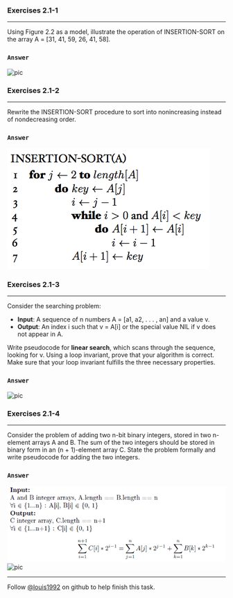 ### Exercises 2.1-1
***
Using Figure 2.2 as a model, illustrate the operation of INSERTION-SORT on the array A = [31, 41, 59, 26, 41, 58].

### `Answer`
![pic](./repo/s1/1.png)


### Exercises 2.1-2
***
Rewrite the INSERTION-SORT procedure to sort into nonincreasing instead of nondecreasing order.

### `Answer`
![pic](./repo/s1/2.png)


### Exercises 2.1-3
***
Consider the searching problem:

* **Input**: A sequence of n numbers A = [a1, a2, . . . , an] and a value v.
* **Output**: An index i such that v = A[i] or the special value NIL if v does not appear in A.


Write pseudocode for **linear search**, which scans through the sequence, looking for v. Using a loop invariant, prove that your algorithm is correct. Make sure that your loop invariant fulfills the three necessary properties.

### `Answer`
![pic](./repo/s1/3.png)

### Exercises 2.1-4
***
Consider the problem of adding two n-bit binary integers, stored in two n-element arrays A and B. The sum of the two integers should be stored in binary form in an (n + 1)-element array C. State the problem formally and write pseudocode for adding the two integers.

### `Answer`
![pic](./repo/s1/algorithm.png)
![pic](./repo/s1/4.png)



***
Follow [@louis1992](https://github.com/gzc) on github to help finish this task.

